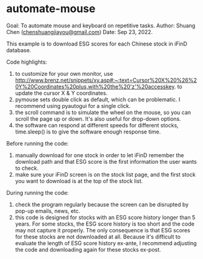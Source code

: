 # automate-mouse
Goal: To automate mouse and keyboard on repetitive tasks.
Author: Shuang Chen (chenshuangjiayou@gmail.com)
Date: Sep 23, 2022.

This example is to download ESG scores for each Chinese stock in iFinD database.

Code highlights:
1. to customize for your own monitor, use
http://www.brenz.net/snippets/xy.asp#:~:text=Cursor%20X%20%26%20Y%20Coordinates%20plus,with%20the%20'z'%20accesskey.
to update the cursor X & Y coordinates.
2. pymouse sets double click as default, which can be problematic. 
I recommend using pyautogui for a single click.
3. the scroll command is to simulate the wheel on the mouse, so you can scroll
the page up or down. It's also useful for drop-down options.
4. the software can respond at different speeds for different stocks, 
time.sleep() is to give the software enough response time.

Before running the code:
1. manually download for one stock in order to let iFinD remember the download
path and that ESG score is the first information the user wants to check.
2. make sure your iFinD screen is on the stock list page,
and the first stock you want to download is at the top of the stock list.

During running the code:
1. check the program regularly because the screen can be disrupted by pop-up emails, news, etc.
2. this code is designed for stocks with an ESG score history longer than 5 years.
For some stocks, the ESG score history is too short and the code may not capture it properly.
The only consequence is that ESG scores for these stocks are not downloaded at all. 
Because it's difficult to evaluate the length of ESG score history ex-ante,
I recommend adjusting the code and downloading again for these stocks ex-post.
